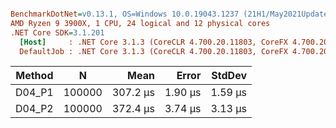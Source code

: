 ``` ini

BenchmarkDotNet=v0.13.1, OS=Windows 10.0.19043.1237 (21H1/May2021Update)
AMD Ryzen 9 3900X, 1 CPU, 24 logical and 12 physical cores
.NET Core SDK=3.1.201
  [Host]     : .NET Core 3.1.3 (CoreCLR 4.700.20.11803, CoreFX 4.700.20.12001), X64 RyuJIT
  DefaultJob : .NET Core 3.1.3 (CoreCLR 4.700.20.11803, CoreFX 4.700.20.12001), X64 RyuJIT


```
| Method |      N |     Mean |   Error |  StdDev |
|------- |------- |---------:|--------:|--------:|
| D04_P1 | 100000 | 307.2 μs | 1.90 μs | 1.59 μs |
| D04_P2 | 100000 | 372.4 μs | 3.74 μs | 3.13 μs |
